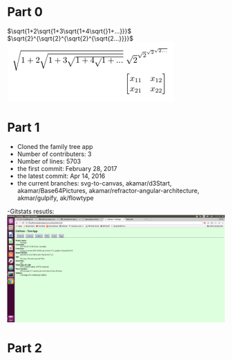 # Part 0
$\sqrt{1+2\sqrt{1+3\sqrt{1+4\sqrt{}1+...}}}$ <br />
$\sqrt{2}^{\sqrt{2}^{\sqrt{2}^{\sqrt{2...}}}}$ <br />
![tayloa](images/Latexcode.PNG) <br />
# Part 1
- Cloned the family tree app <br />
- Number of contributers: 3<br />
- Number of lines: 5703<br />
- the first commit: February 28, 2017 <br />
- the latest commit: Apr 14, 2016 <br />
- the current branches: svg-to-canvas, akamar/d3Start, akamar/Base64Pictures, akamar/refractor-angular-architecture, akmar/gulpify, ak/flowtype<br />

-Gitstats resutls: <br />
![tayloa](images/treeapp_stats.PNG) <br />

# Part 2
